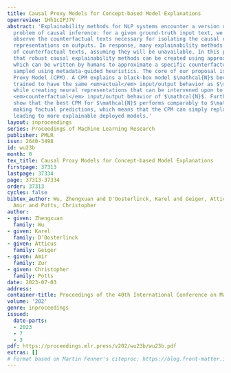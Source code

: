 ```yaml
---
title: Causal Proxy Models for Concept-based Model Explanations
openreview: 1Hh1cIPJ7V
abstract: 'Explainability methods for NLP systems encounter a version of the fundamental
  problem of causal inference: for a given ground-truth input text, we never truly
  observe the counterfactual texts necessary for isolating the causal effects of model
  representations on outputs. In response, many explainability methods make no use
  of counterfactual texts, assuming they will be unavailable. In this paper, we show
  that robust causal explainability methods can be created using approximate counterfactuals,
  which can be written by humans to approximate a specific counterfactual or simply
  sampled using metadata-guided heuristics. The core of our proposal is the Causal
  Proxy Model (CPM). A CPM explains a black-box model $\mathcal{N}$ because it is
  trained to have the same <em>actual</em> input/output behavior as $\mathcal{N}$
  while creating neural representations that can be intervened upon to simulate the
  <em>counterfactual</em> input/output behavior of $\mathcal{N}$. Furthermore, we
  show that the best CPM for $\mathcal{N}$ performs comparably to $\mathcal{N}$ in
  making factual predictions, which means that the CPM can simply replace $\mathcal{N}$,
  leading to more explainable deployed models.'
layout: inproceedings
series: Proceedings of Machine Learning Research
publisher: PMLR
issn: 2640-3498
id: wu23b
month: 0
tex_title: Causal Proxy Models for Concept-based Model Explanations
firstpage: 37313
lastpage: 37334
page: 37313-37334
order: 37313
cycles: false
bibtex_author: Wu, Zhengxuan and D'Oosterlinck, Karel and Geiger, Atticus and Zur,
  Amir and Potts, Christopher
author:
- given: Zhengxuan
  family: Wu
- given: Karel
  family: D’Oosterlinck
- given: Atticus
  family: Geiger
- given: Amir
  family: Zur
- given: Christopher
  family: Potts
date: 2023-07-03
address: 
container-title: Proceedings of the 40th International Conference on Machine Learning
volume: '202'
genre: inproceedings
issued:
  date-parts:
  - 2023
  - 7
  - 3
pdf: https://proceedings.mlr.press/v202/wu23b/wu23b.pdf
extras: []
# Format based on Martin Fenner's citeproc: https://blog.front-matter.io/posts/citeproc-yaml-for-bibliographies/
---
```


